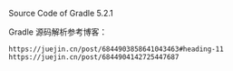 Source Code of Gradle 5.2.1

Gradle 源码解析参考博客：

    https://juejin.cn/post/6844903858641043463#heading-11
    https://juejin.cn/post/6844904142725447687
